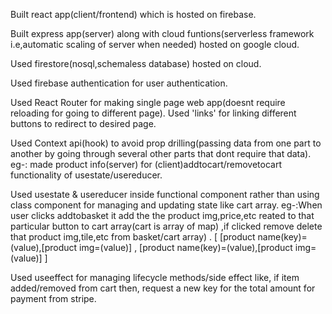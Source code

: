 Built react app(client/frontend) which is hosted on firebase.

Built express app(server) along with cloud funtions(serverless framework i.e,automatic scaling of server when needed) hosted on google cloud.

Used firestore(nosql,schemaless database) hosted on cloud.

Used firebase authentication for user authentication.

Used React Router for making single page web app(doesnt require reloading for going to different page).  Used 'links' for linking different buttons to redirect to desired page.


Used Context api(hook) to avoid prop drilling(passing data from one part to another by going through several other parts that dont require that data). 
eg-: made product info(server) for (client)addtocart/removetocart functionality of usestate/usereducer.


Used usestate & usereducer inside functional component rather than using class component for managing and updating state like cart array.
eg-:When user clicks addtobasket it add the the product img,price,etc reated to that particular button to cart array(cart is array of map) ,if clicked remove delete that product img,tile,etc from basket/cart array) .
[  [product name(key)=(value),[product img=(value)]  ,   [product name(key)=(value),[product img=(value)]   ]

Used useeffect for managing lifecycle methods/side effect like, if item added/removed from cart then, request a new key for the total amount for payment from stripe.
